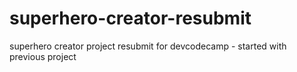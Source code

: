 # superhero-creator-resubmit
superhero creator project resubmit for devcodecamp - started with previous project

